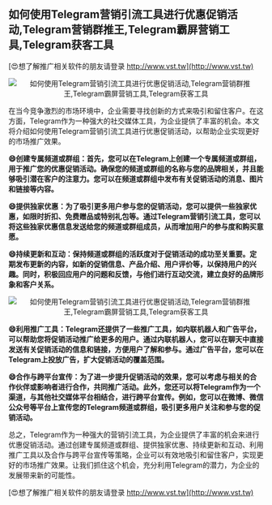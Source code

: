 ## **如何使用Telegram营销引流工具进行优惠促销活动,Telegram营销群推王,Telegram霸屏营销工具,Telegram获客工具**

[😍想了解推广相关软件的朋友请登录 http://www.vst.tw](http://www.vst.tw)

 <center><img src="https://vst.tw/MP4/tuiguang/png/1.png" alt="如何使用Telegram营销引流工具进行优惠促销活动,Telegram营销群推王,Telegram霸屏营销工具,Telegram获客工具"></center>

在当今竞争激烈的市场环境中，企业需要寻找创新的方式来吸引和留住客户。在这方面，Telegram作为一种强大的社交媒体工具，为企业提供了丰富的机会。本文将介绍如何使用Telegram营销引流工具进行优惠促销活动，以帮助企业实现更好的市场推广效果。

**😄创建专属频道或群组：首先，您可以在Telegram上创建一个专属频道或群组，用于推广您的优惠促销活动。确保您的频道或群组的名称与您的品牌相关，并且能够吸引潜在客户的注意力。您可以在频道或群组中发布有关促销活动的消息、图片和链接等内容。**

**😄提供独家优惠：为了吸引更多用户参与您的促销活动，您可以提供一些独家优惠，如限时折扣、免费赠品或特别礼包等。通过Telegram营销引流工具，您可以将这些独家优惠信息发送给您的频道或群组成员，从而增加用户的参与度和购买意愿。**

**😄持续更新和互动：保持频道或群组的活跃度对于促销活动的成功至关重要。定期发布更新的内容，如新的促销信息、产品介绍、用户评价等，以保持用户的兴趣。同时，积极回应用户的问题和反馈，与他们进行互动交流，建立良好的品牌形象和客户关系。**

 <center><img src="https://vst.tw/MP4/tuiguang/png/1.png" alt="如何使用Telegram营销引流工具进行优惠促销活动,Telegram营销群推王,Telegram霸屏营销工具,Telegram获客工具"></center>

**😄利用推广工具：Telegram还提供了一些推广工具，如内联机器人和广告平台，可以帮助您将促销活动推广给更多的用户。通过内联机器人，您可以在聊天中直接发送有关促销活动的信息和链接，方便用户了解和参与。通过广告平台，您可以在Telegram上投放广告，扩大促销活动的覆盖范围。**

**😄合作与跨平台宣传：为了进一步提升促销活动的效果，您可以考虑与相关的合作伙伴或影响者进行合作，共同推广活动。此外，您还可以将Telegram作为一个渠道，与其他社交媒体平台相结合，进行跨平台宣传。例如，您可以在微博、微信公众号等平台上宣传您的Telegram频道或群组，吸引更多用户关注和参与您的促销活动。**

总之，Telegram作为一种强大的营销引流工具，为企业提供了丰富的机会来进行优惠促销活动。通过创建专属频道或群组、提供独家优惠、持续更新和互动、利用推广工具以及合作与跨平台宣传等策略，企业可以有效地吸引和留住客户，实现更好的市场推广效果。让我们抓住这个机会，充分利用Telegram的潜力，为企业的发展带来新的可能性。

[😍想了解推广相关软件的朋友请登录 http://www.vst.tw](http://www.vst.tw)



